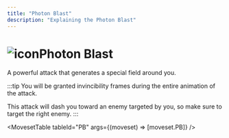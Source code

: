 ```yaml
---
title: "Photon Blast"
description: "Explaining the Photon Blast"
---
```


# <img src="/PA/38px-PhotonBlast.png" alt="icon" className="heading-icon"/>Photon Blast
A powerful attack that generates a special field around you.

:::tip
You will be granted invincibility frames during the entire animation of the attack.

This attack will dash you toward an enemy targeted by you, so make sure to target the right enemy.
:::

<VideoPlayer src="/PA/PB.webm" />

<MovesetTable tableId="PB" args={(moveset) => [moveset.PB]} />